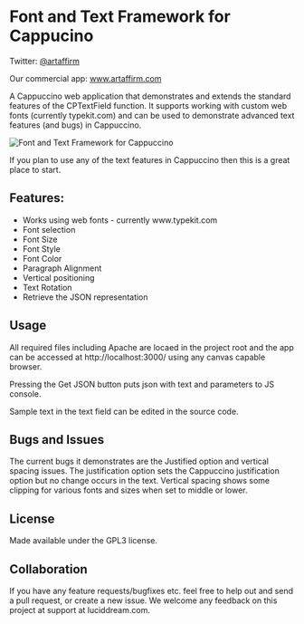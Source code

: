 <!DOCTYPE html PUBLIC "-//W3C//DTD XHTML 1.0 Transitional//EN" "http://www.w3.org/TR/xhtml1/DTD/xhtml1-transitional.dtd">
<html xmlns="http://www.w3.org/1999/xhtml">
<head>
<meta http-equiv="Content-Type" content="text/html; charset=utf-8" />
<title>Font and Text Framework for Cappucino</title>
</head>

<body>
<h1>Font and Text Framework for Cappucino</h1>
<p>Twitter: <a href="http://twitter.com/artaffirm">@artaffirm</a></p>
<p>Our commercial app: <a href="http://www.artaffirm.com">www.artaffirm.com</a></p>
<p>A Cappuccino web application that demonstrates and extends the standard features of the CPTextField function. It supports working with custom web fonts (currently typekit.com) and can be used to demonstrate advanced text features (and bugs) in Cappuccino.</p>
<p><img src="http://www.luciddream.com/capp_text.png" alt="Font and Text Framework for Cappuccino" /></p>
<p>If you plan to use any of the text features in Cappuccino then this is a great place to start.</p>
<h2>Features:</h2>
<ul>
  <li>Works using web fonts - currently www.typekit.com</li>
  <li>Font selection</li>
  <li>Font Size</li>
  <li>Font Style</li>
  <li>Font Color</li>
  <li>Paragraph Alignment</li>
  <li>Vertical positioning</li>
  <li>Text Rotation</li>
  <li>Retrieve the JSON representation</li>
</ul>
<h2>Usage</h2>
<p>All required files including Apache are locaed in the project root and the app can be accessed at http://localhost:3000/ using any canvas capable browser.</p>
<p>Pressing the Get JSON button puts json with text and parameters to JS console.</p>
<p>Sample text in the text field can be edited in the source code.</p>
<h2>Bugs and Issues</h2>

<p>The current bugs it demonstrates are the Justified option and vertical spacing issues. The justification option sets the Cappuccino justification option but no change occurs in the text. Vertical spacing shows some clipping for various fonts and sizes when set to middle or lower.</p>
<h2>License</h2>
<p>Made available under the GPL3 license.</p>
<h2>Collaboration</h2>
<p>If you have any feature requests/bugfixes etc. feel free to help out and send a pull request, or create a new issue. We welcome any feedback on this project at support at luciddream.com.</p>
</body>
</html>
